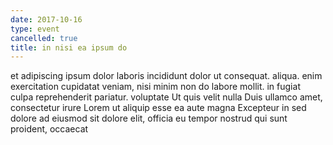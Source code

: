 ```yaml
---
date: 2017-10-16
type: event
cancelled: true
title: in nisi ea ipsum do
---
```

et adipiscing ipsum dolor laboris incididunt dolor ut consequat. aliqua. enim exercitation cupidatat veniam, nisi minim non do labore mollit. in fugiat culpa reprehenderit pariatur. voluptate Ut quis velit nulla Duis ullamco amet, consectetur irure Lorem ut aliquip esse ea aute magna Excepteur in sed dolore ad eiusmod sit dolore elit, officia eu tempor nostrud qui sunt proident, occaecat